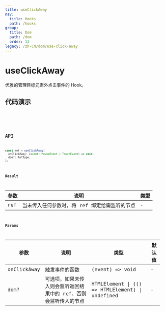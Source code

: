 ```yaml
---
title: useClickAway
nav:
  title: Hooks
  path: /hooks
group:
  title: Dom
  path: /dom
  order: 13
legacy: /zh-CN/dom/use-click-away
---
```


# useClickAway

优雅的管理目标元素外点击事件的 Hook。

## 代码演示

<code src="./demo/demo1.tsx" />

<code src="./demo/demo2.tsx" />

## API

```javascript
const ref = useClickAway(
  onClickAway: (event: MouseEvent | TouchEvent) => void,
  dom?: RefType,
);
```

### Result

| 参数     | 说明                                     | 类型       |
|----------|------------------------------------------|------------|
| ref     | 当未传入任何参数时，将 ref 绑定给需监听的节点      | -        |

### Params

| 参数    | 说明                                         | 类型                   | 默认值 |
|---------|----------------------------------------------|------------------------|--------|
| onClickAway | 触发事件的函数  | (event) => void | -      |
| dom? | 可选项，如果未传入则会监听返回结果中的 ref，否则会监听传入的节点  | HTMLElement \| (() => HTMLElement) \| undefined | -      |
